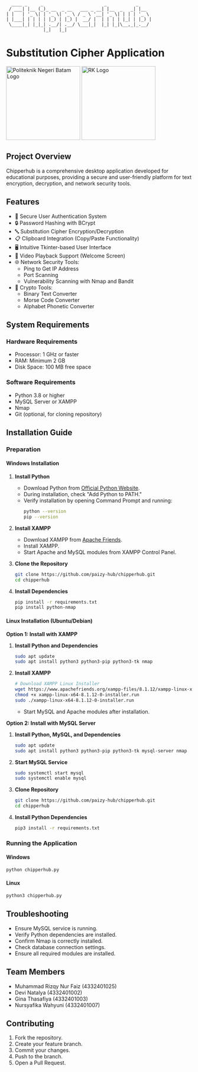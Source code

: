 
```
  ____ _     _                       _           _     
 / ___| |__ (_)_ __  _ __   ___ _ __| |__  _   _| |__  
| |   | '_ \| | '_ \| '_ \ / _ \ '__| '_ \| | | | '_ \ 
| |___| | | | | |_) | |_) |  __/ |  | | | | |_| | |_) |
 \____|_| |_|_| .__/| .__/ \___|_|  |_| |_|\__,_|_.__/ 
              |_|   |_|                                
```
# Substitution Cipher Application
<img src="https://github.com/paizy-hub/chipperhub/blob/main/logopoltek.png" alt="Politeknik Negeri Batam Logo" width="200"/> <img src="https://github.com/paizy-hub/chipperhub/blob/main/logorks.png" alt="RK Logo" width="200"/>

## Project Overview

Chipperhub is a comprehensive desktop application developed for educational purposes, providing a secure and user-friendly platform for text encryption, decryption, and network security tools.

## Features

- 🔐 Secure User Authentication System
- 🔒 Password Hashing with BCrypt
- 🔤 Substitution Cipher Encryption/Decryption
- 📋 Clipboard Integration (Copy/Paste Functionality)
- 🖥️ Intuitive Tkinter-based User Interface
- 🎥 Video Playback Support (Welcome Screen)
- 🌐 Network Security Tools:
  - Ping to Get IP Address
  - Port Scanning
  - Vulnerability Scanning with Nmap and Bandit
- 🔧 Crypto Tools:
  - Binary Text Converter
  - Morse Code Converter
  - Alphabet Phonetic Converter

## System Requirements

### Hardware Requirements
- Processor: 1 GHz or faster
- RAM: Minimum 2 GB
- Disk Space: 100 MB free space

### Software Requirements
- Python 3.8 or higher
- MySQL Server or XAMPP
- Nmap
- Git (optional, for cloning repository)

## Installation Guide

### Preparation

#### Windows Installation

1. **Install Python**
   - Download Python from [Official Python Website](https://www.python.org/downloads/).
   - During installation, check "Add Python to PATH."
   - Verify installation by opening Command Prompt and running:
     ```bash
     python --version
     pip --version
     ```

2. **Install XAMPP**
   - Download XAMPP from [Apache Friends](https://www.apachefriends.org/).
   - Install XAMPP.
   - Start Apache and MySQL modules from XAMPP Control Panel.

3. **Clone the Repository**
   ```bash
   git clone https://github.com/paizy-hub/chipperhub.git
   cd chipperhub
   ```

4. **Install Dependencies**
   ```bash
   pip install -r requirements.txt
   pip install python-nmap
   ```

#### Linux Installation (Ubuntu/Debian)

**Option 1: Install with XAMPP**
1. **Install Python and Dependencies**
   ```bash
   sudo apt update
   sudo apt install python3 python3-pip python3-tk nmap
   ```

2. **Install XAMPP**
   ```bash
   # Download XAMPP Linux Installer
   wget https://www.apachefriends.org/xampp-files/8.1.12/xampp-linux-x64-8.1.12-0-installer.run
   chmod +x xampp-linux-x64-8.1.12-0-installer.run
   sudo ./xampp-linux-x64-8.1.12-0-installer.run
   ```
   - Start MySQL and Apache modules after installation.

**Option 2: Install with MySQL Server**
1. **Install Python, MySQL, and Dependencies**
   ```bash
   sudo apt update
   sudo apt install python3 python3-pip python3-tk mysql-server nmap
   ```

2. **Start MySQL Service**
   ```bash
   sudo systemctl start mysql
   sudo systemctl enable mysql
   ```

3. **Clone Repository**
   ```bash
   git clone https://github.com/paizy-hub/chipperhub.git
   cd chipperhub
   ```

4. **Install Python Dependencies**
   ```bash
   pip3 install -r requirements.txt
   ```

### Running the Application

#### Windows
```bash
python chipperhub.py
```

#### Linux
```bash
python3 chipperhub.py
```

## Troubleshooting

- Ensure MySQL service is running.
- Verify Python dependencies are installed.
- Confirm Nmap is correctly installed.
- Check database connection settings.
- Ensure all required modules are installed.

## Team Members

- Muhammad Rizqy Nur Faiz (4332401025)
- Devi Natalya (4332401002)
- Gina Thasafiya (4332401003)
- Nursyafika Wahyuni (4332401007)

## Contributing

1. Fork the repository.
2. Create your feature branch.
3. Commit your changes.
4. Push to the branch.
5. Open a Pull Request.
